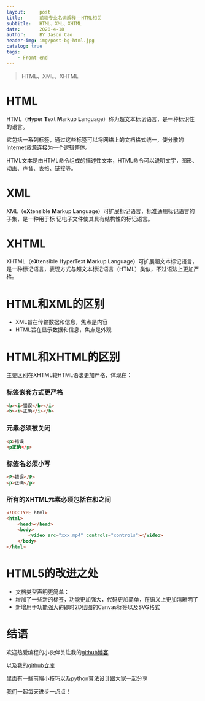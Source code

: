 ```yaml
---
layout:     post
title:      前端专业名词解释——HTML相关
subtitle:   HTML、XML、XHTML
date:       2020-4-18
author:     BY Jason Cao
header-img: img/post-bg-html.jpg
catalog: true
tags:
    - Front-end
---
```


> HTML、XML、XHTML

# HTML
HTML（**H**yper **T**ext **M**arkup **L**anguage）称为超文本标记语言，是一种标识性的语言。

它包括一系列标签，通过这些标签可以将网络上的文档格式统一，使分散的Internet资源连接为一个逻辑整体。

HTML文本是由HTML命令组成的描述性文本，HTML命令可以说明文字，图形、动画、声音、表格、链接等。

# XML
XML（e**X**tensible **M**arkup **L**anguage）可扩展标记语言，标准通用标记语言的子集，是一种用于标 记电子文件使其具有结构性的标记语言。

# XHTML
XHTML（e**X**tensible **H**yperText **M**arkup **L**anguage）可扩展超文本标记语言，是一种标记语言，表现方式与超文本标记语言（HTML）类似，不过语法上更加严格。

# HTML和XML的区别
- XML旨在传输数据和信息，焦点是内容
- HTML旨在显示数据和信息，焦点是外观

# HTML和XHTML的区别
主要区别在XHTML较HTML语法更加严格，体现在：

### 标签嵌套方式更严格

```html
<b><i>错误</b></i>
<b><i>正确</i></b>
```

### 元素必须被关闭

```html
<p>错误
<p正确</p>
```

### 标签名必须小写

```html
<P>错误</P>
<p>正确</p>
```

### 所有的XHTML元素必须包括在<html>和</html>之间

```html
<!DOCTYPE html>
<html>
	<head></head>
	<body>
		<video src="xxx.mp4" controls="controls"></video>
	</body>
</html>
```

# HTML5的改进之处
- 文档类型声明更简单：<!DOCTYPE html>
- 增加了一些新的标签，功能更加强大，代码更加简单，在语义上更加清晰明了
- 新增用于功能强大的即时2D绘图的Canvas标签以及SVG格式

# 结语

欢迎热爱编程的小伙伴关注我的[github博客](https://jasoncaocjx.github.io/ "github博客")

以及我的[github仓库](https://github.com/JasonCaoCJX "github仓库")

里面有一些前端小技巧以及python算法设计跟大家一起分享

我们一起每天进步一点点！
